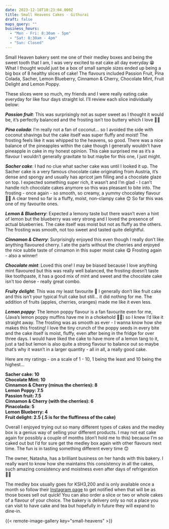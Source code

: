 ```yaml
---
date: 2023-12-18T10:23:04.000Z
title: Small Heavens Cakes - Githurai
draft: false
maps_query: ""
business_hours:
  - "Mon - Fri: 8:30am - 5pm"
  - "Sat: 8:30am - 4pm"
  - "Sun: Closed"
---
```


Small Heaven bakery sent me one of their medley boxes and being the sweet tooth that I am, I was very excited to eat cake all day everyday 😁 What I thought would just be a box of small sample sizes ended up being a big box of 8 healthy slices of cake! The flavours included Passion Fruit, Pina Colada, Sacher, Lemon Blueberry, Cinnamon & Cherry, Chocolate Mint, Fruit Delight and Lemon Poppy.

These slices were so much, my friends and I were really eating cake everyday for like four days straight lol. I’ll review each slice individually below:

**_Passion fruit_**: This was surprisingly not as super sweet as I thought it would be, it’s perfectly balanced and the frosting isn’t too buttery which I love 👌🏾

**_Pina colada_**: I’m really not a fan of coconut… so I avoided the side with coconut shavings but the cake itself was super fluffy and moist! The frosting feels like it was whipped to the heavens, so good. There was a nice balance of the pineapples within the cake though I generally wouldn’t have pineapple in cake in my honest opinion. This cake surprised me as it’s a flavour I wouldn’t generally gravitate to but maybe for this one, I just might.

**_Sacher cake_**: I had no clue what sacher cake was until I looked it up. The Sacher cake is a very famous chocolate cake originating from Austria, it’s dense and spongy and usually has apricot jam filling and a chocolate glaze on top. I expected something super rich, it wasn’t and I’m glad - I can’t handle rich chocolate cakes anymore so this was pleasant to bite into. The frosting - once again - so smooth, so creamy, a yummy chocolatey flavour 🍫🤎 A clear trend so far is a fluffy, moist, non-clampy cake 😊 So far this was one of my favourite ones.

**_Lemon & Blueberry_**: Expected a lemony taste but there wasn’t even a hint of lemon but the blueberry was very strong and I loved the presence of actual blueberries. The cake itself was moist but not as fluffy as the others. The frosting was smooth, not too sweet and tasted quite delightful.

**_Cinnamon & Cherry_**: Surprisingly enjoyed this even though I really don’t like anything flavoured cherry. I ate the parts without the cherries and enjoyed the nice subtle taste of cinnamon in this super moist cake 😋 Frosting again - also a winner!

**_Chocolate mint_**: Loved this one! I may be biased because I love anything mint flavoured but this was really well balanced, the frosting doesn’t taste like toothpaste, it has a good mix of mint and sweet and the chocolate cake isn’t too dense - really great combo.

**_Fruity delight_**: This was my least favourite 😬 I generally don’t like fruit cake and this isn’t your typical fruit cake but still… it did nothing for me. The addition of fruits (apples, cherries, oranges) made me like it even less.

**_Lemon poppy_**: The lemon poppy flavour is a fan favourite even for me, (Java’s lemon poppy muffins have me in a chokehold 😮‍💨) so I knew I’d like it straight away. The frosting was as smooth as ever - I wanna know how she makes this frosting! I love the tiny crunch of the poppy seeds in every bite and the cake itself is moist, fluffy, even after being in the fridge for over three days. I would have liked the cake to have more of a lemon tang to it, just a tad but lemon is also quite a strong flavour to balance out so maybe that’s why it wasn’t in a larger quantity - all in all, a really good cake.

Here are my ratings - on a scale of 1 - 10, 1 being the least and 10 being the highest…

**Sacher cake: 10<br>
Chocolate Mint: 10<br>
Cinnamon & Cherry (minus the cherries): 8<br>
Lemon Poppy: 7.5<br>
Passion fruit: 7.5<br>
Cinnamon & Cherry (with the cherries): 6<br>
Pinacolada: 5<br>
Lemon Blueberry: 4<br>
Fruit delight: 2.5 (.5 is for the fluffiness of the cake)**<br>

Overall I enjoyed trying out so many different types of cakes and the medley box is a genius way of selling your different products. I may not eat cake again for possibly a couple of months (don’t hold me to this) because I’m so caked out but I’d for sure get the medley box again with other flavours next time. The fun is in tasting something different every time 😊

The owner, Natasha, has a brilliant business on her hands with this bakery. I really want to know how she maintains this consistency in all the cakes, such amazing consistency and moistness even after days of refrigeration 👌🏾

The medley box usually goes for KSH3,200 and is only available once a month so follow their [Instagram page](https://www.instagram.com/smallheavencakes/) to get notified when that will be as those boxes sell out quick! You can also order a slice or two or whole cakes of a flavour of your choice. The bakery is delivery only so not a place you can visit to have cake and tea but hopefully in future they will expand to dine-in.

{{< remote-image-gallery key="small-heavens" >}}
